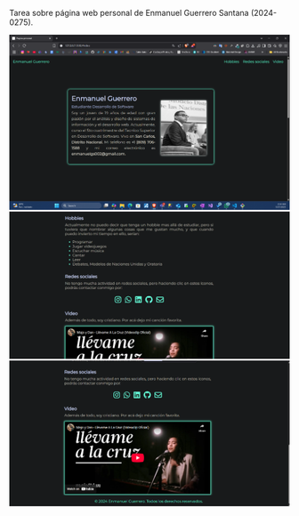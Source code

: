 Tarea sobre página web personal de Enmanuel Guerrero Santana (2024-0275).

![Captura de pantalla 1](./screenshots/screenshoot1.png)
![Captura de pantalla 2](./screenshots/screenshoot2.png)
![Captura de pantalla 3](./screenshots/screenshoot3.png)